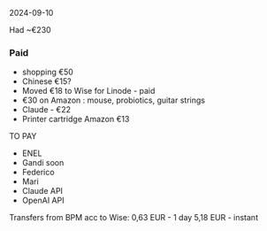 2024-09-10

Had ~€230

### Paid

- shopping €50
- Chinese €15?
- Moved €18 to Wise for Linode - paid
- €30 on Amazon : mouse, probiotics, guitar strings
- Claude - €22
- Printer cartridge Amazon €13

TO PAY

- ENEL
- Gandi soon
- Federico
- Mari
- Claude API
- OpenAI API

Transfers from BPM acc to Wise:
0,63 EUR - 1 day
5,18 EUR - instant
